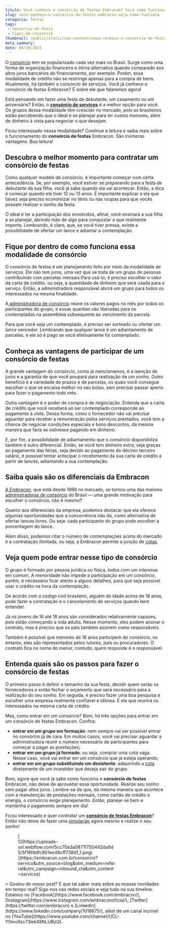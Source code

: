 ```yaml
---
titulo: Você conhece o consórcio de festas Embracon? Veja como funciona!
slug: voce-conhece-o-consorcio-de-festas-embracon-veja-como-funciona
categoria: festas
tags:
 - consorcio-de-festa
 - tipos-de-consorcio
thumbnail: /public/static/cms-content/voce-conhece-o-consorcio-de-festas-embracon-veja-como-funciona.jpeg
meta_summary: 
date: 04/10/2021
---
```

O [consórcio](https://www.embracon.com.br/consorcio-servicos) tem se popularizado cada vez mais no Brasil. Surge como uma forma de organização financeira e ótima alternativa quando comparado aos altos juros bancários do financiamento, por exemplo. Porém, essa modalidade de crédito não se restringe apenas para a compra de bens. Atualmente, há também o consórcio de serviços. Você já conhece o consórcio de festas Embracon? É sobre ele que falaremos agora!

Está pensando em fazer uma festa de debutante, um casamento ou um aniversário? Então, o [**consórcio de serviços**](https://www.embracon.com.br/consorcio-servicos) é a melhor opção para você. Os grupos dessa modalidade têm crescido no mercado, pois os brasileiros estão percebendo que o ideal é se planejar para ter custos menores, além de dinheiro à vista para negociar o que desejam.

Ficou interessado nessa modalidade? Continue a leitura e saiba mais sobre o funcionamento do **consórcio de festas** Embracon. São inúmeras vantagens. Boa leitura!

Descubra o melhor momento para contratar um consórcio de festas
---------------------------------------------------------------

Como qualquer modelo de consórcio, é importante começar com certa antecedência. Se, por exemplo, você estiver se preparando para a festa de debutante da sua filha, você já sabe quando ela vai acontecer. Então, a dica é começar quando ela tiver 12 ou 13 anos. É importante explicar a ela que talvez seja preciso economizar no tênis ou nas roupas para que vocês possam realizar o sonho da festa.

O ideal é ter a participação dos envolvidos, afinal, você ensinará a sua filha a se planejar, abrindo mão de algo para conquistar o que realmente importa. Lembrando, é claro, que, se você tiver pressa, existe a possibilidade de ofertar um lance e adiantar a contemplação.

Fique por dentro de como funciona essa modalidade de consórcio
--------------------------------------------------------------

O consórcio de festas é um planejamento feito por meio da modalidade de serviços. Ele não tem juros, uma vez que se trata de um grupo de pessoas contribuindo com parcelas mensais.Para usá-lo, é preciso escolher o valor da carta de crédito, ou seja, a quantidade de dinheiro que será usada para o serviço. Então, a administradora responsável abrirá um grupo para todos os interessados na mesma finalidade.

A[ administradora de consórcio](https://www.embracon.com.br/conhecaoconsorcio/o-que-e-uma-administradora-de-consorcio) reúne os valores pagos no mês por todos os participantes do grupo, e essas quantias são liberadas para os contemplados na assembleia subsequente ao vencimento da parcela.

Para que você seja um contemplado, é preciso ser sorteado ou ofertar um lance vencedor. Lembrando que qualquer lance é um adiantamento de parcelas, e ele só é pago se você efetivamente foi contemplado.

Conheça as vantagens de participar de um consórcio de festas
------------------------------------------------------------

A grande vantagem do consórcio, como já mencionamos, é a isenção de juros e a garantia de que você poupará para realização de um sonho. Outro benefício é a variedade de prazos e de parcelas, os quais você consegue escolher o que se encaixa melhor no seu bolso, sem precisar passar aperto para fazer o pagamento todo mês.

Outra vantagem é o poder de compra e de negociação. Entenda que a carta de crédito que você receberá ao ser contemplado corresponde ao pagamento à vista. Dessa forma, como o fornecedor não vai precisar aguardar para receber a remuneração pelos serviços prestados, você tem a chance de negociar condições especiais e bons descontos, da mesma maneira que faria se estivesse pagando em dinheiro.

E, por fim, a possibilidade de adiantamento que o consórcio disponibiliza também é outro diferencial. Então, se você tem dinheiro extra, seja graças ao pagamento das férias, seja devido ao pagamento do décimo terceiro salário, é possível tentar antecipar o recebimento da sua carta de crédito a partir de lances, adiantando a sua contemplação.

Saiba quais são os diferenciais da Embracon
-------------------------------------------

[A Embracon](https://www.embracon.com.br/), que está desde 1988 no mercado, se tornou uma das maiores [administradoras de consórcio](https://www.embracon.com.br/conhecaoconsorcio/o-que-e-uma-administradora-de-consorcio) do Brasil — uma grande motivação para escolher o consórcio, não é mesmo?

Quanto aos diferenciais da empresa, podemos destacar que ela oferece algumas oportunidades que a concorrência não dá, como alternativa de ofertar lances livres. Ou seja: cada participante do grupo pode escolher a porcentagem do lance.

Além disso, podemos citar o número de contemplações acima do mercado e a contratação ilimitada, ou seja, a Embracon permite a junção de [cotas](https://www.embracon.com.br/conhecaoconsorcio/como-adquirir-uma-cota-de-consorcio).

Veja quem pode entrar nesse tipo de consórcio
---------------------------------------------

O grupo é formado por pessoa jurídica ou física, todos com um interesse em comum. A menoridade não impede a participação em um consórcio, porém, é necessário ficar atento a alguns detalhes, para que seja possível usar o crédito na hora da contemplação.

De acordo com o código civil brasileiro, alguém de idade acima de 18 anos, pode fazer a contratação e o cancelamento de serviços quando bem entender.

Já os jovens de 16 até 18 anos são considerados relativamente capazes, pois estão começando a vida adulta. Nesse momento, eles podem assinar o contrato, mas é preciso que os pais também assinem como responsáveis.

Também é possível que menores de 16 anos participem do consórcio, no entanto, eles são representados pelos tutores, pais ou procuradores. O contrato fica no nome do menor, contudo, quem responde é o responsável.

Entenda quais são os passos para fazer o consórcio de festas
------------------------------------------------------------

O primeiro passo é definir o tamanho da sua festa, decidir quem serão os fornecedores e então fechar o orçamento que será necessário para a realização do seu sonho. Em seguida, é preciso fazer uma boa pesquisa e escolher uma empresa realmente confiável e idônea. É ela que reunirá os interessados na mesma carta de crédito.

Mas, como entrar em um consórcio? Bom, há três opções para entrar em um consórcio de festas Embracon. Confira:

- **entrar em um grupo em formação**: nem sempre vai ser possível entrar no consórcio já de cara. Em muitos casos, você vai precisar aguardar a administradora reunir o número necessário de participantes para começar a pagar as prestações;
- **entrar em um grupo já formado**: ou seja, comprar uma cota vaga. Nesse caso, você vai entrar em um consórcio que já esteja operando;
- **entrar em um grupo substituindo um desistente**: adquirindo a [cota](https://www.embracon.com.br/conhecaoconsorcio/como-adquirir-uma-cota-de-consorcio) diretamente de um investidor que deseja sair do grupo.

Bom, agora que você já sabe como funciona o **consórcio de festas** Embracon, não deixe de aproveitar essa oportunidade. Realize seu sonho sem pagar altos juros. Lembre-se de que, da mesma maneira que acontece com a manutenção de prestações mensais, como cartão de crédito e energia, o consórcio exige planejamento. Então, planeje-se bem e mantenha o pagamento sempre em dia!

Ficou interessado e quer contratar um [**consórcio de festas Embracon**](https://www.embracon.com.br/consorcio-servicos)? Então não deixe de fazer uma [simulação](https://www.embracon.com.br/servicos) agora mesmo e realize o seu sonho!

<figure class="w-richtext-figure-type-image w-richtext-align-center" style="max-width:310px">[<div>![](https://uploads-ssl.webflow.com/5cc70a3a0871f750442da9d5/5f16f4dfc901ee48cff738d1_1.png)</div>](https://embracon.com.br/consorcio?servico&utm_source=blog&utm_medium=referral&utm_campaign=inbound_cta&utm_content=servicos)</figure>> Gostou do nosso post? E que tal saber mais sobre as nossas novidades em tempo real? Siga-nos nas redes sociais e veja tudo na sua timeline. Estamos no [Facebook](https://www.facebook.com/embracon/), [Instagram](https://www.instagram.com/embraconoficial/), [Twitter](https://twitter.com/embracon) e [LinkedIn](https://www.linkedin.com/company/1018875/), além de um canal incrível no [YouTube](https://www.youtube.com/channel/UCL-Y0mv9zc73Iek48NLUBzQ).

‍
